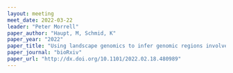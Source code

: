 ```yaml
---
layout: meeting
meet_date: 2022-03-22
leader: "Peter Morrell"
paper_author: "Haupt, M, Schmid, K"
paper_year: "2022"
paper_title: "Using landscape genomics to infer genomic regions involved in environmental adaptation of soybean genebank accessions"
paper_journal: "bioRxiv"
paper_url: "http://dx.doi.org/10.1101/2022.02.18.480989"
---
```

